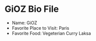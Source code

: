 # GiOZ Bio File

- Name: GiOZ
- Favorite Place to Visit: Paris
- Favorite Food: Vegeterian Curry Laksa
